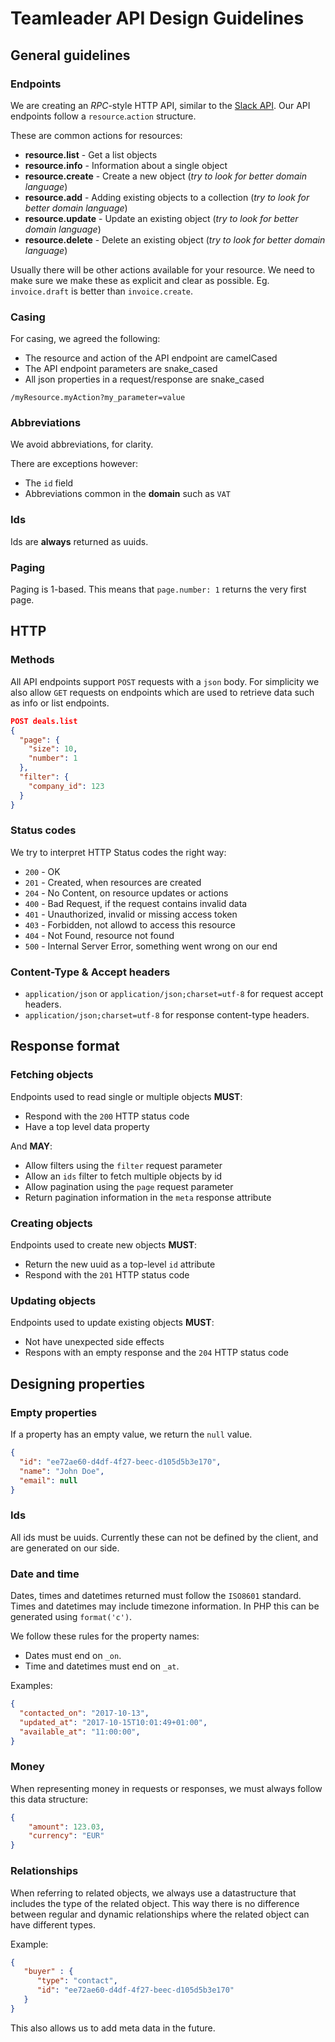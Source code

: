 # Teamleader API Design Guidelines

## General guidelines

### Endpoints

We are creating an *RPC*-style HTTP API, similar to the [Slack API](https://api.slack.com/methods). Our API endpoints follow a `resource`.`action` structure.

These are common actions for resources:

 - **resource.list** - Get a list objects
 - **resource.info** - Information about a single object
 - **resource.create** - Create a new object (*try to look for better domain language*)
 - **resource.add** - Adding existing objects to a collection (*try to look for better domain language*)
 - **resource.update** - Update an existing object (*try to look for better domain language*)
 - **resource.delete** - Delete an existing object (*try to look for better domain language*)

Usually there will be other actions available for your resource. We need to make sure we make these as explicit and clear as possible. Eg. `invoice.draft` is better than `invoice.create`.

### Casing

For casing, we agreed the following:

- The resource and action of the API endpoint are camelCased
- The API endpoint parameters are snake_cased
- All json properties in a request/response are snake_cased

```
/myResource.myAction?my_parameter=value
```

### Abbreviations

We avoid abbreviations, for clarity.

There are exceptions however:

- The `id` field
- Abbreviations common in the **domain** such as `VAT`

### Ids

Ids are **always** returned as uuids.

### Paging

Paging is 1-based. This means that `page.number: 1` returns the very first page.

## HTTP

### Methods

All API endpoints support `POST` requests with a `json` body. For simplicity we also allow `GET` requests on endpoints which are used to retrieve data such as info or list endpoints.

```json
POST deals.list
{
  "page": {
    "size": 10,
    "number": 1
  },
  "filter": {
    "company_id": 123
  }
}
```

### Status codes

We try to interpret HTTP Status codes the right way:

 - `200` - OK
 - `201` - Created, when resources are created
 - `204` - No Content, on resource updates or actions
 - `400` - Bad Request, if the request contains invalid data
 - `401` - Unauthorized, invalid or missing access token
 - `403` - Forbidden, not allowd to access this resource
 - `404` - Not Found, resource not found
 - `500` - Internal Server Error, something went wrong on our end

### Content-Type & Accept headers

 - `application/json` or `application/json;charset=utf-8` for request accept headers.
 - `application/json;charset=utf-8` for response content-type headers.

## Response format

### Fetching objects

Endpoints used to read single or multiple objects **MUST**:

 - Respond with the `200` HTTP status code
 - Have a top level data property

And **MAY**:

 - Allow filters using the `filter` request parameter
 - Allow an `ids` filter to fetch multiple objects by id
 - Allow pagination using the `page` request parameter
 - Return pagination information in the `meta` response attribute

### Creating objects

Endpoints used to create new objects **MUST**:

 - Return the new uuid as a top-level `id` attribute
 - Respond with the `201` HTTP status code

### Updating objects

Endpoints used to update existing objects **MUST**:

 - Not have unexpected side effects
 - Respons with an empty response and the `204` HTTP status code

## Designing properties

### Empty properties

If a property has an empty value, we return the `null` value.

```json
{
  "id": "ee72ae60-d4df-4f27-beec-d105d5b3e170",
  "name": "John Doe",
  "email": null
}
```

### Ids

All ids must be uuids. Currently these can not be defined by the client, and are generated on our side.

### Date and time

Dates, times and datetimes returned must follow the `ISO8601` standard. Times and datetimes may include timezone information. In PHP this can be generated using `format('c')`.

We follow these rules for the property names:

 - Dates must end on `_on`.
 - Time and datetimes must end on `_at`.

Examples:

```json
{
  "contacted_on": "2017-10-13",
  "updated_at": "2017-10-15T10:01:49+01:00",
  "available_at": "11:00:00",
}
```

### Money

When representing money in requests or responses, we must always follow this data structure:

```json
{
    "amount": 123.03,
    "currency": "EUR"
}
```

### Relationships

When referring to related objects, we always use a datastructure that includes the type of the related object. This way there is no difference between regular and dynamic relationships where the related object can have different types.

Example:

```json
{
   "buyer" : {
      "type": "contact",
      "id": "ee72ae60-d4df-4f27-beec-d105d5b3e170"
   }
}

```

This also allows us to add meta data in the future.
